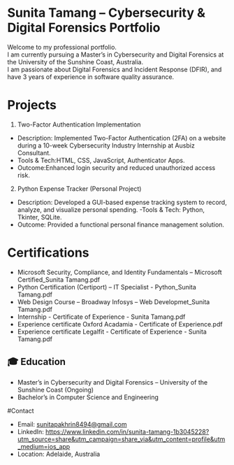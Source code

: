 # Sunita Tamang – Cybersecurity & Digital Forensics Portfolio

Welcome to my professional portfolio.  
I am currently pursuing a Master’s in Cybersecurity and Digital Forensics at the University of the Sunshine Coast, Australia.  
I am passionate about Digital Forensics and Incident Response (DFIR), and have 3 years of experience in software quality assurance.


# Projects

 1. Two-Factor Authentication Implementation
- Description: Implemented Two-Factor Authentication (2FA) on a website during a 10-week Cybersecurity Industry Internship at Ausbiz Consultant.
- Tools & Tech:HTML, CSS, JavaScript, Authenticator Apps.
- Outcome:Enhanced login security and reduced unauthorized access risk.


2. Python Expense Tracker (Personal Project)
- Description: Developed a GUI-based expense tracking system to record, analyze, and visualize personal spending.
-Tools & Tech: Python, Tkinter, SQLite.
 - Outcome: Provided a functional personal finance management solution.

# Certifications
- Microsoft Security, Compliance, and Identity Fundamentals – Microsoft Certified_Sunita Tamang.pdf
- Python Certification (Certiport) – IT Specialist - Python_Sunita Tamang.pdf
- Web Design Course – Broadway Infosys – Web Developmet_Sunita Tamang.pdf
- Internship - Certificate of Experience - Sunita Tamang.pdf
- Experience certificate Oxford Acadamia - Certificate of Experience.pdf
- Experience certificate Legalfit - Certificate of Experience - Sunita Tamang.pdf


## 🎓 Education
- Master’s in Cybersecurity and Digital Forensics – University of the Sunshine Coast (Ongoing)
- Bachelor’s in Computer Science and Engineering


#Contact
- Email: sunitapakhrin8494@gmail.com
- LinkedIn: https://www.linkedin.com/in/sunita-tamang-1b3045228?utm_source=share&utm_campaign=share_via&utm_content=profile&utm_medium=ios_app
- Location: Adelaide, Australia
